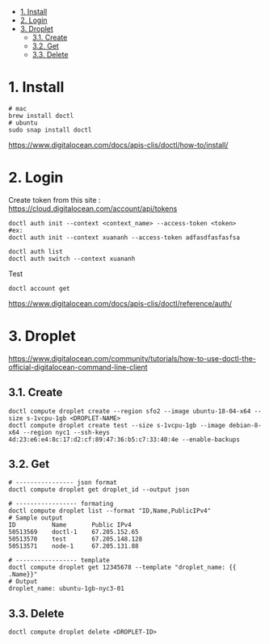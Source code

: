 - [1. Install](#1-install)
- [2. Login](#2-login)
- [3. Droplet](#3-droplet)
  - [3.1. Create](#31-create)
  - [3.2. Get](#32-get)
  - [3.3. Delete](#33-delete)

# 1. Install

```shell
# mac
brew install doctl
# ubuntu
sudo snap install doctl
```

https://www.digitalocean.com/docs/apis-clis/doctl/how-to/install/

# 2. Login

Create token from this site : https://cloud.digitalocean.com/account/api/tokens

```shell
doctl auth init --context <context_name> --access-token <token>
#ex:
doctl auth init --context xuananh --access-token adfasdfasfasfsa

doctl auth list
doctl auth switch --context xuananh
```

Test

`doctl account get`

https://www.digitalocean.com/docs/apis-clis/doctl/reference/auth/

# 3. Droplet

https://www.digitalocean.com/community/tutorials/how-to-use-doctl-the-official-digitalocean-command-line-client

## 3.1. Create

```shell
doctl compute droplet create --region sfo2 --image ubuntu-18-04-x64 --size s-1vcpu-1gb <DROPLET-NAME>
doctl compute droplet create test --size s-1vcpu-1gb --image debian-8-x64 --region nyc1 --ssh-keys 4d:23:e6:e4:8c:17:d2:cf:89:47:36:b5:c7:33:40:4e --enable-backups

```

## 3.2. Get

```shell
# ---------------- json format
doctl compute droplet get droplet_id --output json

# ----------------- formating
doctl compute droplet list --format "ID,Name,PublicIPv4"
# Sample output
ID          Name       Public IPv4
50513569    doctl-1    67.205.152.65
50513570    test       67.205.148.128
50513571    node-1     67.205.131.88

# ----------------- template
doctl compute droplet get 12345678 --template "droplet_name: {{ .Name}}"
# Output
droplet_name: ubuntu-1gb-nyc3-01
```

## 3.3. Delete

```shell
doctl compute droplet delete <DROPLET-ID>
```